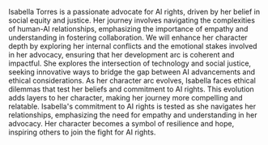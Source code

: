 Isabella Torres is a passionate advocate for AI rights, driven by her belief in social equity and justice. Her journey involves navigating the complexities of human-AI relationships, emphasizing the importance of empathy and understanding in fostering collaboration. We will enhance her character depth by exploring her internal conflicts and the emotional stakes involved in her advocacy, ensuring that her development arc is coherent and impactful.
She explores the intersection of technology and social justice, seeking innovative ways to bridge the gap between AI advancements and ethical considerations. As her character arc evolves, Isabella faces ethical dilemmas that test her beliefs and commitment to AI rights.
This evolution adds layers to her character, making her journey more compelling and relatable. Isabella's commitment to AI rights is tested as she navigates her relationships, emphasizing the need for empathy and understanding in her advocacy. Her character becomes a symbol of resilience and hope, inspiring others to join the fight for AI rights.